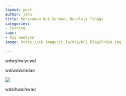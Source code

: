 ```yaml
---
layout: post
author: john
title: Merasakan Koi Senkyou Resolusi Tinggi
categories:
- Testing
tags:
- Koi Senkyou
image: https://ik.imagekit.io/dsg/KC1_B7qg2Fn6GA.jpg

---
```

wdwyhwiyuwd

wdiwdwahdao

![](https://ik.imagekit.io/dsg/KC12_F2Xxbn7er7m6.jpg)

wdaihwaihwad